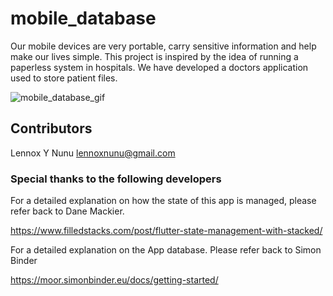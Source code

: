 # mobile_database

Our mobile devices are very portable, carry sensitive information and  help make our lives simple. This project is inspired by the idea of running a paperless system in hospitals. We have developed a doctors application used to store patient files.

![mobile_database_gif](https://user-images.githubusercontent.com/68849219/96367166-58cdc880-114c-11eb-8fca-f35c247d32e5.gif)


## Contributors

Lennox Y Nunu <lennoxnunu@gmail.com>

### Special thanks to the following developers 

For a detailed explanation on how the state of this app is managed, please refer  back to Dane Mackier. 

 https://www.filledstacks.com/post/flutter-state-management-with-stacked/ 

For a detailed explanation on the App database. Please refer back to Simon Binder
 
 https://moor.simonbinder.eu/docs/getting-started/
